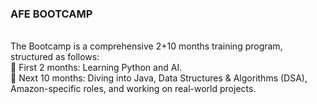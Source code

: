 ### AFE BOOTCAMP
<br>
The Bootcamp is a comprehensive 2+10 months training program, structured as follows:<br>
📌 First 2 months: Learning Python and AI.<br>
📌 Next 10 months: Diving into Java, Data Structures & Algorithms (DSA), Amazon-specific roles, and working on real-world projects.
